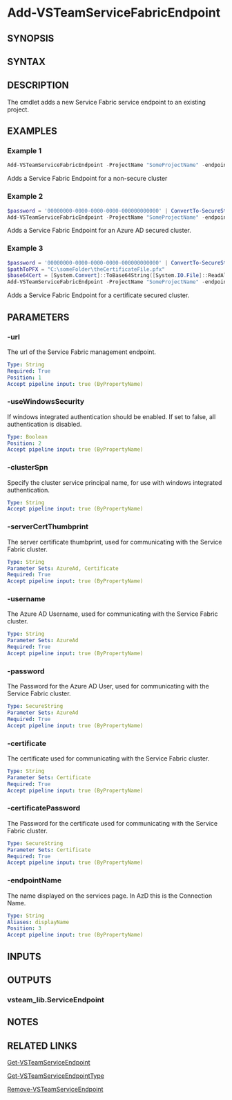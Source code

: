 <!-- #include "./common/header.md" -->

# Add-VSTeamServiceFabricEndpoint

## SYNOPSIS

<!-- #include "./synopsis/Add-VSTeamServiceFabricEndpoint.md" -->

## SYNTAX

## DESCRIPTION

The cmdlet adds a new Service Fabric service endpoint to an existing project.

## EXAMPLES

### Example 1

```powershell
Add-VSTeamServiceFabricEndpoint -ProjectName "SomeProjectName" -endpointName "NoAuthTest" -url "tcp://10.0.0.1:19000" -useWindowsSecurity $false
```

Adds a Service Fabric Endpoint for a non-secure cluster

### Example 2

```powershell
$password = '00000000-0000-0000-0000-000000000000' | ConvertTo-SecureString -AsPlainText -Force
Add-VSTeamServiceFabricEndpoint -ProjectName "SomeProjectName" -endpointName "AzureAdAuthTest" -url "tcp://10.0.0.1:19000" -serverCertThumbprint "SOMECERTTHUMBPRINT" -username "someUser@someplace.com" -password $password
```

Adds a Service Fabric Endpoint for an Azure AD secured cluster.

### Example 3

```powershell
$password = '00000000-0000-0000-0000-000000000000' | ConvertTo-SecureString -AsPlainText -Force
$pathToPFX = "C:\someFolder\theCertificateFile.pfx"
$base64Cert = [System.Convert]::ToBase64String([System.IO.File]::ReadAllBytes($pathToPFX))
Add-VSTeamServiceFabricEndpoint -ProjectName "SomeProjectName" -endpointName "CertificateAuthTest" -url "tcp://10.0.0.1:19000" -serverCertThumbprint "SOMECERTTHUMBPRINT" -certificate $base64Cert -certificatePassword $password
```

Adds a Service Fabric Endpoint for a certificate secured cluster.

## PARAMETERS

### -url

The url of the Service Fabric management endpoint.

```yaml
Type: String
Required: True
Position: 1
Accept pipeline input: true (ByPropertyName)
```

### -useWindowsSecurity

If windows integrated authentication should be enabled. If set to false, all authentication is disabled.

```yaml
Type: Boolean
Position: 2
Accept pipeline input: true (ByPropertyName)
```

### -clusterSpn

Specify the cluster service principal name, for use with windows integrated authentication.

```yaml
Type: String
Accept pipeline input: true (ByPropertyName)
```

### -serverCertThumbprint

The server certificate thumbprint, used for communicating with the Service Fabric cluster.

```yaml
Type: String
Parameter Sets: AzureAd, Certificate
Required: True
Accept pipeline input: true (ByPropertyName)
```

### -username

The Azure AD Username, used for communicating with the Service Fabric cluster.

```yaml
Type: String
Parameter Sets: AzureAd
Required: True
Accept pipeline input: true (ByPropertyName)
```

### -password

The Password for the Azure AD User, used for communicating with the Service Fabric cluster.

```yaml
Type: SecureString
Parameter Sets: AzureAd
Required: True
Accept pipeline input: true (ByPropertyName)
```

### -certificate

The certificate used for communicating with the Service Fabric cluster.

```yaml
Type: String
Parameter Sets: Certificate
Required: True
Accept pipeline input: true (ByPropertyName)
```

### -certificatePassword

The Password for the certificate used for communicating with the Service Fabric cluster.

```yaml
Type: SecureString
Parameter Sets: Certificate
Required: True
Accept pipeline input: true (ByPropertyName)
```

### -endpointName

The name displayed on the services page. In AzD this is the Connection Name.

```yaml
Type: String
Aliases: displayName
Position: 3
Accept pipeline input: true (ByPropertyName)
```

<!-- #include "./params/projectName.md" -->

## INPUTS

## OUTPUTS

### vsteam_lib.ServiceEndpoint

## NOTES

<!-- #include "./common/prerequisites.md" -->

## RELATED LINKS

<!-- #include "./common/related.md" -->

[Get-VSTeamServiceEndpoint](Get-VSTeamServiceEndpoint.md)

[Get-VSTeamServiceEndpointType](Get-VSTeamServiceEndpointType.md)

[Remove-VSTeamServiceEndpoint](Remove-VSTeamServiceEndpoint.md)
